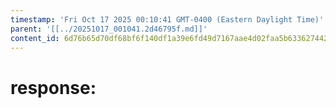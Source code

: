 ```yaml
---
timestamp: 'Fri Oct 17 2025 00:10:41 GMT-0400 (Eastern Daylight Time)'
parent: '[[../20251017_001041.2d46795f.md]]'
content_id: 6d76b65d70df68bf6f140df1a39e6fd49d7167aae4d02faa5b63362744266256
---
```


# response:
